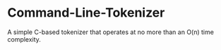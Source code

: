 # Command-Line-Tokenizer

A simple C-based tokenizer that operates at no more than an O(n) time complexity.